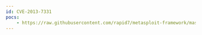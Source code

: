 ```yaml
---
id: CVE-2013-7331
pocs:
    - https://raw.githubusercontent.com/rapid7/metasploit-framework/master/modules/auxiliary/gather/ms14_052_xmldom.rb
---
```

